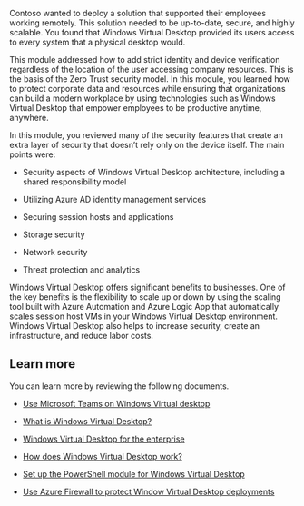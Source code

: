 Contoso wanted to deploy a solution that supported their employees working remotely. This solution needed to be up-to-date, secure, and highly scalable. You found that Windows Virtual Desktop provided its users access to every system that a physical desktop would.

This module addressed how to add strict identity and device verification regardless of the location of the user accessing company resources. This is the basis of the Zero Trust security model. In this module, you learned how to protect corporate data and resources while ensuring that organizations can build a modern workplace by using technologies such as Windows Virtual Desktop that empower employees to be productive anytime, anywhere.

In this module, you reviewed many of the security features that create an extra layer of security that doesn’t rely only on the device itself. The main points were:

- Security aspects of Windows Virtual Desktop architecture, including a shared responsibility model

- Utilizing Azure AD identity management services

- Securing session hosts and applications

- Storage security

- Network security

- Threat protection and analytics

Windows Virtual Desktop offers significant benefits to businesses. One of the key benefits is the flexibility to scale up or down by using the scaling tool built with Azure Automation and Azure Logic App that automatically scales session host VMs in your Windows Virtual Desktop environment. Windows Virtual Desktop also helps to increase security, create an infrastructure, and reduce labor costs.

## Learn more

You can learn more by reviewing the following documents.

- [Use Microsoft Teams on Windows Virtual desktop](https://docs.microsoft.com/azure/virtual-desktop/teams-on-wvd?azure-portal=true)

- [What is Windows Virtual Desktop?](https://docs.microsoft.com/azure/virtual-desktop/overview?azure-portal=true)

- [Windows Virtual Desktop for the enterprise](https://docs.microsoft.com/azure/architecture/example-scenario/wvd/windows-virtual-desktop?azure-portal=true)

- [How does Windows Virtual Desktop work?](https://docs.microsoft.com/learn/modules/m365-wvd-intro/3-how-windows-virtual-desktop-works?azure-portal=true)

- [Set up the PowerShell module for Windows Virtual Desktop](https://docs.microsoft.com/azure/virtual-desktop/powershell-module?azure-portal=true)

- [Use Azure Firewall to protect Window Virtual Desktop deployments](https://docs.microsoft.com/azure/firewall/protect-windows-virtual-desktop?azure-portal=true)
